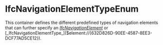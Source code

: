 IfcNavigationElementTypeEnum
============================
This container defines the different predefined types of navigation elements
that can further specify an
[_IfcNavigationElement_]($element://{E6389D41-97AA-4ac4-A99A-65EE4D25A189}) or
[_IfcNavigationElementType_]($element://{632D826D-90EE-4587-8EE3-DCF77AD5CE12}).


